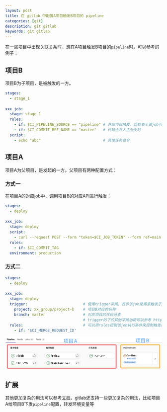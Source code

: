 ```yaml
---
layout: post
title: 在 gitlab 中配置A项目触发B项目的 pipeline
categories: [git]
description: git gitlab
keywords: git gitlab
---
```


在一些项目中出现关联关系时，想在A项目触发B项目的`pipeline`时，可以参考的例子：

## 项目B

项目B为子项目，是被触发的一方。

```yaml
stages:
  - stage_1

xxx_job:
  stage: stage_1
  rules:
    - if: $CI_PIPELINE_SOURCE == "pipeline" # 外部项目触发，此处表示该job可以被外部项目触发，其他值可以参考 https://docs.gitlab.com/ee/ci/variables/predefined_variables.html
    - if: $CI_COMMIT_REF_NAME == "master"   # 代码合并入主分支时
  script:
    - echo "abc"                            # 具体任务命令
```

## 项目A

项目A为父项目，是发起的一方。父项目有两种配置方式：

### 方式一

在项目A的对应job中，调用项目B的对应API进行触发：

```yaml
stages:
  - deploy

xxx_job:
  stage: deploy
  script:
    - curl --request POST --form "token=$CI_JOB_TOKEN" --form ref=main "https://gitlab.example.com/api/v4/projects/9/trigger/pipeline"
  rules:
    - if: $CI_COMMIT_TAG
  environment: production
```

### 方式二

```yaml
stages:
  - deploy

xxx_job:
  stage: deploy
  trigger:                         # 使用trigger字段，表示该job是用来触发子pipeline的
    project: xx_group/project-b    # 项目B对应的名称
    branch: master                 # 对应项目的代码分支
                                   # trigger的下的其他字段功能可以参考 https://docs.gitlab.com/ee/ci/yaml/index.html#trigger
  rules:                           # 可以用rules控制该job执行条件来控制触发条件
    - if: '$CI_MERGE_REQUEST_ID'
```

![](/images/posts/tools/gitlab-multi-repo-pipeline.png)

## 扩展

其他更加复杂的用法可以参考[文档](https://docs.gitlab.com/ee/ci/pipelines/downstream_pipelines.html)，gitlab还支持一些更加复杂的用法，比如项目A给项目B下发`pipeline`配置，转发环境变量等